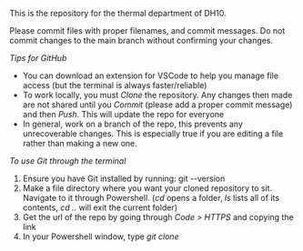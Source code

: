This is the repository for the thermal department of DH10. 

Please commit files with proper filenames, and commit messages. Do not commit changes to the main branch without confirming your changes.

*Tips for GitHub* 
- You can download an extension for VSCode to help you manage file access (but the terminal is always faster/reliable)
- To work locally, you must *Clone* the repository. Any changes then made are not shared until you *Commit* (please add a proper commit message) and then *Push*. This will update the repo for everyone
- In general, work on a branch of the repo, this prevents any unrecoverable changes. This is especially true if you are editing a file rather than making a new one.

*To use Git through the terminal*
1. Ensure you have Git installed by running: git --version
2. Make a file directory where you want your cloned repository to sit. Navigate to it through Powershell. (*cd* opens a folder, *ls* lists all of its contents, *cd ..* will exit the current folder)
3. Get the url of the repo by going through *Code > HTTPS* and copying the link
4. In your Powershell window, type *git clone <the url>*
